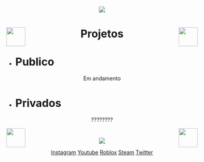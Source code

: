 <h1 align="center">  </h1>

<p align="center">
  <img src="https://user-images.githubusercontent.com/76480021/193456106-1e6d2cbc-a3fe-4a75-ae28-3a330dcccb34.png">
</p>


<h1 align="center">  </h1>

<img align="left" width="50" height="50" src="https://user-images.githubusercontent.com/76480021/193457458-ae8fa530-6637-413c-8110-71003fd3fc57.png">
<img align="right" width="50" height="50" src="https://user-images.githubusercontent.com/76480021/193457458-ae8fa530-6637-413c-8110-71003fd3fc57.png">

<h1 align="center"> Projetos  </h1>

* <h1> Publico </h1>

<p align="center"> Em andamento </p>

* <h1> Privados </h1>

<p align="center"> ???????? </p>

<img align="left" width="50" height="50" src="https://user-images.githubusercontent.com/76480021/193457324-a912355a-0aa0-4c94-86c9-60b9bde43b28.png">
<img align="right" width="50" height="50" src="https://user-images.githubusercontent.com/76480021/193457562-43fb2fb5-8289-49ae-aec1-68acb7c68c50.png">

<h1 align="center">  </h1>

<p align="center">
  <img src="https://user-images.githubusercontent.com/76480021/193456219-c3c7429d-948e-4d67-87e2-fb942f79dad9.png">
</p>

<p align="center">
 <a href="https://www.instagram.com/pavelsempulmao/">Instagram</a>
 <a href="https://www.youtube.com/channel/UCfQb9oXmUUyxQsB4a2O0hXg">Youtube</a>
 <a href="https://www.roblox.com/users/3083916506/profile">Roblox</a>
 <a href="https://steamcommunity.com/id/pavelixo/">Steam</a>
 <a href="https://twitter.com/Pavelixo">Twitter</a>
</p>

<h1 align="center">  </h1>




